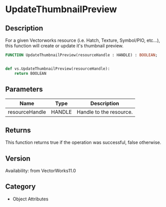 # UpdateThumbnailPreview

## Description
For a given Vectorworks resource (i.e. Hatch, Texture, Symbol/PIO, etc...), this function will create or update it's thumbnail preview. 

```pascal
FUNCTION UpdateThumbnailPreview(resourceHandle : HANDLE) : BOOLEAN;
```

```python

def vs.UpdateThumbnailPreview(resourceHandle):
    return BOOLEAN
```

## Parameters
|Name|Type|Description|
|---|---|---|
|resourceHandle|HANDLE|Handle to the resource.|

## Returns
This function returns true if the operation was successful, false otherwise.

## Version
Availability: from VectorWorks11.0
## Category
* Object Attributes

